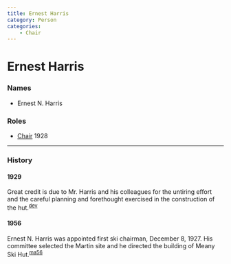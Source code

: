 ```yaml
---
title: Ernest Harris
category: Person
categories:
    - Chair
---
```

# Ernest Harris
### Names
- Ernest N. Harris

### Roles
- [Chair](/Person/Chair) 1928

---
### History

#### 1929

Great credit is due to Mr. Harris and his colleagues for the untiring effort and the careful planning and forethought exercised in the construction of the hut.<sup>[dev][]</sup>

#### 1956

Ernest N. Harris was appointed first ski chairman, December 8, 1927. His committee selected the Martin site and he directed the building of Meany Ski Hut.<sup>[ma56][]</sup>

[dev]: /The-Development-of-Skiing-in-the-Mountaineers
[ma56]: /Mountaineer-Annual#1956
